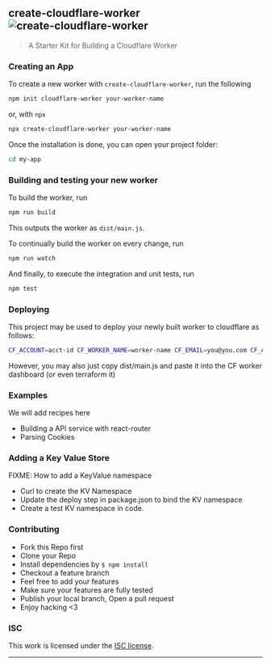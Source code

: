 ## create-cloudflare-worker ![create-cloudflare-worker](https://img.shields.io/npm/v/create-cloudflare-worker.svg)

> A Starter Kit for Building a Cloudflare Worker

### Creating an App

To create a new worker with `create-cloudflare-worker`, run the following

```bash
npm init cloudflare-worker your-worker-name
```

or, with `npx`

```bash
npx create-cloudflare-worker your-worker-name
```

Once the installation is done, you can open your project folder:

```bash
cd my-app
```

### Building and testing your new worker

To build the worker, run

```bash
npm run build
```

This outputs the worker as `dist/main.js`.

To continually build the worker on every change, run

```bash
npm run watch
```

And finally, to execute the integration and unit tests, run

```bash
npm test
```

### Deploying

This project may be used to deploy your newly built worker to cloudflare as follows:

```bash
CF_ACCOUNT=acct-id CF_WORKER_NAME=worker-name CF_EMAIL=you@you.com CF_AUTH_KEY=auth-key npm run deploy
```

However, you may also just copy dist/main.js and paste it into the CF worker dashboard (or even terraform it)

### Examples

We will add recipes here
- Building a API service with react-router
- Parsing Cookies

### Adding a Key Value Store

FIXME: How to add a KeyValue namespace

- Curl to create the KV Namespace
- Update the deploy step in package.json to bind the KV namespace
- Create a test KV namespace in code.

### Contributing
- Fork this Repo first
- Clone your Repo
- Install dependencies by `$ npm install`
- Checkout a feature branch
- Feel free to add your features
- Make sure your features are fully tested
- Publish your local branch, Open a pull request
- Enjoy hacking <3

### ISC

This work is licensed under the [ISC license](./LICENSE).

---
